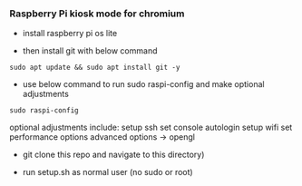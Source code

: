 ### Raspberry Pi kiosk mode for chromium

* install raspberry pi os lite

* then install git with below command
```
sudo apt update && sudo apt install git -y
```

* use below command to run sudo raspi-config and make optional adjustments
```
sudo raspi-config
```
optional adjustments include:
setup ssh
set console autologin
setup wifi
set performance options
advanced options -> opengl

* git clone this repo and navigate to this directory)

* run setup.sh as normal user (no sudo or root)
